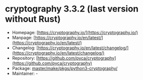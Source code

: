 # cryptography 3.3.2 (last version without Rust)
  - Homepage: [https://cryptography.io/](https://cryptography.io/)
  - Manpage: [https://cryptography.io/en/latest/](https://cryptography.io/en/latest/)
  - Changelog: [https://cryptography.io/en/latest/changelog/](https://cryptography.io/en/latest/changelog/)
  - Repository: [https://github.com/pyca/cryptography](https://github.com/pyca/cryptography)
  - Package: [master/make/pkgs/python3-cryptography/](https://github.com/Freetz-NG/freetz-ng/tree/master/make/pkgs/python3-cryptography/)
  - Maintainer: -

